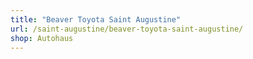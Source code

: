 ```yaml
---
title: "Beaver Toyota Saint Augustine"
url: /saint-augustine/beaver-toyota-saint-augustine/
shop: Autohaus
---
```

